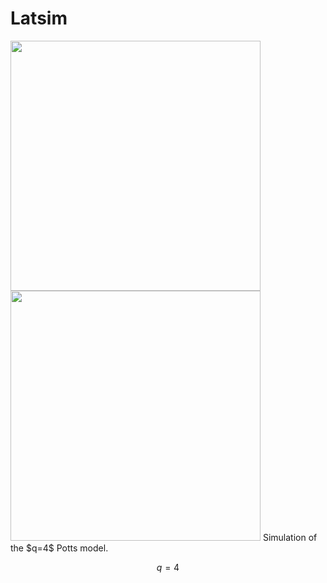 # Latsim

<dive align="center">
<img src="https://user-images.githubusercontent.com/49154901/113190011-26c4a480-925c-11eb-947d-e07a9a173c70.png" width="400" height="400"/>
<img src="https://user-images.githubusercontent.com/49154901/113180001-87e67b00-9250-11eb-99c8-26eca989bf41.png" width="400" height="400"/>
Simulation of the $q=4$ Potts model.
</div>

``` math
q = 4
```
